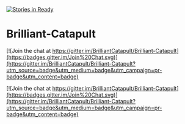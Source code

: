 [![Stories in Ready](https://badge.waffle.io/BrilliantCatapult/Brilliant-Catapult.png?label=ready&title=Ready)](https://waffle.io/BrilliantCatapult/Brilliant-Catapult)
# Brilliant-Catapult

[![Join the chat at https://gitter.im/BrilliantCatapult/Brilliant-Catapult](https://badges.gitter.im/Join%20Chat.svg)](https://gitter.im/BrilliantCatapult/Brilliant-Catapult?utm_source=badge&utm_medium=badge&utm_campaign=pr-badge&utm_content=badge)

[![Join the chat at https://gitter.im/BrilliantCatapult/Brilliant-Catapult](https://badges.gitter.im/Join%20Chat.svg)](https://gitter.im/BrilliantCatapult/Brilliant-Catapult?utm_source=badge&utm_medium=badge&utm_campaign=pr-badge&utm_content=badge)
